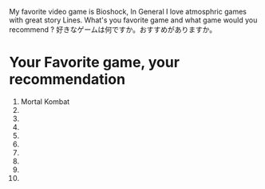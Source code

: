 My favorite video game is Bioshock, In General I love atmosphric games with great story Lines.
What's you favorite game and what game would you recommend ?
好きなゲームは何ですか。おすすめがありますか。

# Your Favorite game, your recommendation
1. Mortal Kombat
2.
3.
4.
5.
6.
7.
8.
9.
10.
